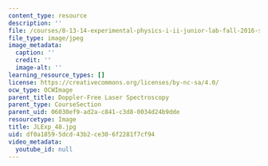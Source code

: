 ```yaml
---
content_type: resource
description: ''
file: /courses/8-13-14-experimental-physics-i-ii-junior-lab-fall-2016-spring-2017/df0a18595dcd43b2ce306f2281f7cf94_JLExp_48.jpg
file_type: image/jpeg
image_metadata:
  caption: ''
  credit: ''
  image-alt: ''
learning_resource_types: []
license: https://creativecommons.org/licenses/by-nc-sa/4.0/
ocw_type: OCWImage
parent_title: Doppler-Free Laser Spectroscopy
parent_type: CourseSection
parent_uid: 06030ef9-ad2a-c841-c3d8-0034d24b9dde
resourcetype: Image
title: JLExp_48.jpg
uid: df0a1859-5dcd-43b2-ce30-6f2281f7cf94
video_metadata:
  youtube_id: null
---
```

